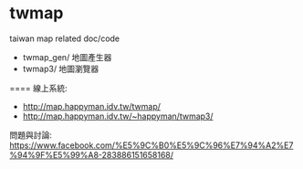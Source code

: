 twmap
=====

taiwan map related doc/code

 * twmap_gen/ 地圖產生器
 * twmap3/    地圖瀏覽器

====
線上系統:
 * http://map.happyman.idv.tw/twmap/
 * http://map.happyman.idv.tw/~happyman/twmap3/

問題與討論: https://www.facebook.com/%E5%9C%B0%E5%9C%96%E7%94%A2%E7%94%9F%E5%99%A8-283886151658168/

